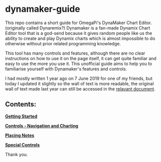 <h1>dynamaker-guide</h1>

This repo contains a short guide for OmegaPi's DynaMaker Chart Editor. (originally called Dynaremix?)
Dynamaker is a fan-made Dynamix Chart Editor tool that is a god-send because it gives random people like us the ability to create and play Dynamix charts which is almost impossible to do otherwise without prior related programming knowledge.

This tool has many controls and features, although there are no clear instructions on how to use it on the page itself, it can get quite familiar and easy to use the more you use it. This unofficial guide aims to help you to familiarise yourself with Dynamaker's features and controls.

I had mostly written 1 year ago on 7 June 2019 for one of my friends, but today I updated it slightly so the wall of text is more readable, the original wall of text made last year can still be accessed in the [relavant document](/Contents/Old%20Guide%20v1.0.txt).


## Contents:

**[Getting Started](/Contents/Getting%20Started.md)**

**[Controls - Navigation and Charting](/Contents/Controls%20Nav.md)**

**[Placing Notes](/Contents/Placing%20Notes.md)**

**[Special Controls](/Contents/Special%20Controls.md)**


Thank you.

